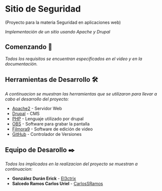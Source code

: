 # Sitio de Seguridad
(Proyecto para la materia Seguridad en aplicaciones web)

_Implementación de un sitio usando Apache y Drupal_

## Comenzando 🚀

_Todos los requisitos se encuentran especificados en el video y en la documentación._

## Herramientas de Desarrollo 🛠️

_A continuacion se muestran las herramientas que se utilizaron para llevar a cabo el desarrollo del proyecto:_

* [Apache2](https://httpd.apache.org) - Servidor Web
* [Drupal](https://www.drupal.org) - CMS 
* [PHP](https://www.php.net) - Lenguaje utilizado por drupal
* [OBS](https://obsproject.com) - Software para grabar la pantalla
* [Filmora9](https://filmora.wondershare.es) - Software de edición de video
* [GitHub](https://github.com/) - Controlador de Versiones

## Equipo de Desarollo ✒️

_Todos los implicados en la realizacion del proyecto se muestran a continuacion:_
* **González Durán Erick** - [El3ctrix](https://github.com/El3ctrix)
* **Salcedo Ramos Carlos Uriel** - [CarlosSRamos](https://github.com/CarlosSRamos)




